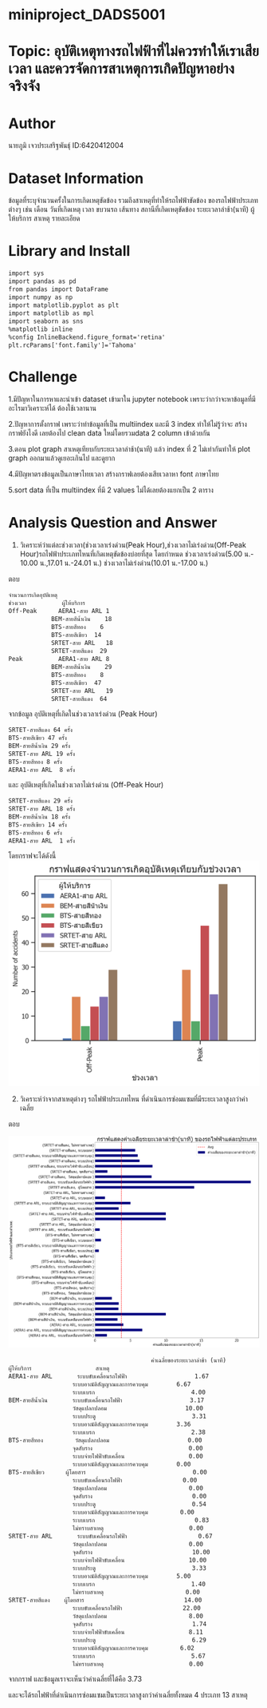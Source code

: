 # miniproject_DADS5001

# Topic: อุบัติเหตุทางรถไฟฟ้าที่ไม่ควรทำให้เราเสียเวลา และควรจัดการสาเหตุการเกิดปัญหาอย่างจริงจัง

# Author
นายภูมิ เจวประเสริฐพันธุ์ ID:6420412004 

# Dataset Information
  ข้อมูลที่ระบุจำนวนครั้งในการเกิดเหตุขัดข้อง รวมถึงสาเหตุที่ทำให้รถไฟฟ้าขัดข้อง ของรถไฟฟ้าประเภทต่างๆ เช่น เดือน วันที่เกิดเหตุ เวลา ขบวนรถ เส้นทาง สถานีที่เกิดเหตุขัดข้อง ระยะเวลาล่าช้า(นาที) ผู้ให้บริการ สาเหตุ รายละเอียด
  
# Library and Install
```
import sys
import pandas as pd
from pandas import DataFrame
import numpy as np
import matplotlib.pyplot as plt
import matplotlib as mpl
import seaborn as sns
%matplotlib inline
%config InlineBackend.figure_format='retina'
plt.rcParams['font.family']='Tahoma' 
```

  
# Challenge
  1.มีปัญหาในการหาและนำเข้า dataset เข้ามาใน jupyter notebook เพราะว่ากว่าจะหาข้อมูลที่มีอะไรมาวิเคราะห์ได้ ต้องใช้เวลานาน
  
  2.ปัญหาการตั้งกราฟ เพราะว่าทำข้อมูลที่เป็น multiindex และมี 3 index  ทำให้ไม่รู้ว่าจะ สร้างกราฟยังไงดี เลยต้องไป clean data ใหม่โดยรวมdata 2 column เข้าด้วยกัน
  
  3.ตอน plot graph สาเหตุเทียบกับระยะเวลาล่าช้า(นาที) แล้ว index ที่ 2 ไม่เท่ากันทำให้ plot graph ออกมาแล้วดูเยอะเกินไป และดูยาก
  
  4.มีปัญหาตรงข้อมูลเป็นภาษาไทยเวลา สร้างกราฟเลยต้องเสียเวลาหา font ภาษาไทย
  
  5.sort data ที่เป็น multiindex  ที่มี 2 values ไม่ได้เลยต้องแยกเป็น 2 ตาราง 


# Analysis Question and Answer

  1. วิเคราะห์ว่าแต่ละช่วงเวลา(ช่วงเวลาเร่งด่วน(Peak Hour),ช่วงเวลาไม่เร่งด่วน(Off-Peak Hour)รถไฟฟ้าประเภทไหนที่เกิดเหตุขัดข้องบ่อยที่สุด 
  โดยกำหนด
  ช่วงเวลาเร่งด่วน(5.00 น.- 10.00 น.,17.01 น.-24.01 น.)
  ช่วงเวลาไม่เร่งด่วน(10.01 น.-17.00 น.)
  
  ตอบ  	
```
จำนวนการเกิดอุบัติเหตุ
ช่วงเวลา	      ผู้ให้บริการ	
Off-Peak	  AERA1-สาย ARL	1
            BEM-สายสีน้ำเงิน	18
            BTS-สายสีทอง	6
            BTS-สายสีเขียว	14
            SRTET-สาย ARL	18
            SRTET-สายสีแดง	29
Peak	      AERA1-สาย ARL	8
            BEM-สายสีน้ำเงิน	29
            BTS-สายสีทอง	8
            BTS-สายสีเขียว	47
            SRTET-สาย ARL	19
            SRTET-สายสีแดง	64
```

จากข้อมูล อุบัติเหตุที่เกิดในช่วงเวลาเร่งด่วน (Peak Hour)
```
SRTET-สายสีแดง 64 ครั้ง
BTS-สายสีเขียว 47 ครั้ง
BEM-สายสีน้ำเงิน 29 ครั้ง
SRTET-สาย ARL 19 ครั้ง
BTS-สายสีทอง 8 ครั้ง
AERA1-สาย ARL  8 ครั้ง
```

และ อุบัติเหตุที่เกิดในช่วงเวลาไม่เร่งด่วน (Off-Peak Hour)
```
SRTET-สายสีแดง 29 ครั้ง
SRTET-สาย ARL 18 ครั้ง
BEM-สายสีน้ำเงิน 18 ครั้ง
BTS-สายสีเขียว 14 ครั้ง
BTS-สายสีทอง 6 ครั้ง
AERA1-สาย ARL  1 ครั้ง
```
โดยกราฟจะได้ดังนี้
![cat](กราฟแสดงจำนวนการเกิดอุบัติเหตุเทียบช่วงเวลา.png)

  2. วิเคราะห์ว่าจากสาเหตุต่างๆ รถไฟฟ้าประเภทไหน ที่ดำเนินการซ่อมแซมที่มีระยะเวลาสูงกว่าค่าเฉลี่ย
  
  ตอบ 
  
 ![dog](กราฟแสดงค่าเฉลี่ยระยะเวลา(นาที)ของรถไฟฟ้าแต่ละประเภท.png)

```  
                                        ค่าเฉลี่ยของระยะเวลาล่าช้า (นาที)
ผู้ให้บริการ	              สาเหตุ	
AERA1-สาย ARL	    ระบบขับเคลื่อนรถไฟฟ้า	                1.67
                  ระบบอาณัติสัญญาณและการควบคุม	      6.67
                  ระบบเบรก	                         4.00
BEM-สายสีน้ำเงิน	   ระบบขับเคลื่อนรถไฟฟ้า	               3.17
                  วัสดุแปลกปลอม	                     10.00
                  ระบบประตู	                          3.31
                  ระบบอาณัติสัญญาณและการควบคุม	      3.36
                  ระบบเบรก	                         2.38
BTS-สายสีทอง	     วัสดุแปลกปลอม	                    0.00
                  จุดสับราง	                          0.00
                  ระบบจ่ายไฟฟ้าขับเคลื่อน	               0.00
                  ระบบอาณัติสัญญาณและการควบคุม	      0.00
BTS-สายสีเขียว	    ผู้โดยสาร	                           0.00
                  ระบบขับเคลื่อนรถไฟฟ้า	                0.00
                  วัสดุแปลกปลอม	                      0.00
                  จุดสับราง	                           0.00
                  ระบบประตู	                          0.54
                  ระบบอาณัติสัญญาณและการควบคุม	       0.00
                  ระบบเบรก	                          0.83
                  ไม่ทราบสาเหตุ	                       0.00
SRTET-สาย ARL	    ระบบขับเคลื่อนรถไฟฟ้า	                 0.67
                  วัสดุแปลกปลอม	                      0.00
                  จุดสับราง	                           10.00
                  ระบบจ่ายไฟฟ้าขับเคลื่อน	               10.00
                  ระบบประตู	                          3.33
                  ระบบอาณัติสัญญาณและการควบคุม	      5.00
                  ระบบเบรก	                         1.40
                  ไม่ทราบสาเหตุ	                      0.00
SRTET-สายสีแดง	  ผู้โดยสาร	                           14.00
                  ระบบขับเคลื่อนรถไฟฟ้า	                22.00
                  วัสดุแปลกปลอม	                      8.00
                  จุดสับราง	                           1.74
                  ระบบจ่ายไฟฟ้าขับเคลื่อน	               8.11
                  ระบบประตู	                          6.29
                  ระบบอาณัติสัญญาณและการควบคุม	       6.02
                  ระบบเบรก	                         5.67
                  ไม่ทราบสาเหตุ	                       0.00
```

  จากกราฟ และข้อมูลเราจะเห็นว่าค่าเฉลี่ยที่ได้คือ 3.73
  
  และจะได้รถไฟฟ้าที่ดำเนินการซ่อมแซมเป็นระยะเวลาสูงกว่าค่าเฉลี่ยทั้งหมด 4 ประเภท 13 สาเหตุ









